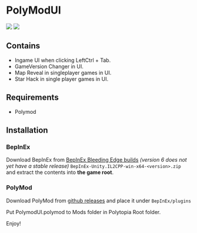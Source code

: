﻿# PolyModUI

![](https://img.shields.io/github/downloads/klipi10000001/PolyModUI/total) ![](https://img.shields.io/github/repo-size/klipi10000001/PolyModUI)

## Contains

- Ingame UI when clicking LeftCtrl + Tab.
- GameVersion Changer in UI.
- Map Reveal in singleplayer games in UI.
- Star Hack in single player games in UI.

## Requirements

- Polymod

## Installation

### BepInEx

Download BepInEx from [BepInEx Bleeding Edge builds](https://builds.bepinex.dev/projects/bepinex_be) *(version 6 does not yet have a stable release)* `BepInEx-Unity.IL2CPP-win-x64-<version>.zip` and extract the contents into **the game root**.

### PolyMod

Download PolyMod from [github releases](https://github.com/PolyModTeam/PolyMod/releases) and place it under `BepInEx/plugins`

Put PolymodUI.polymod to Mods folder in Polytopia Root folder.

Enjoy!
